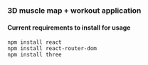 ### 3D muscle map + workout application

#### Current requirements to install for usage
```
npm install react
npm install react-router-dom
npm install three
```